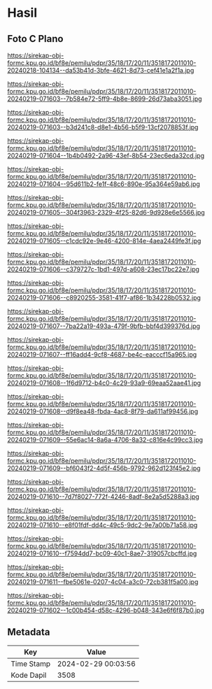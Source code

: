 # Hasil

## Foto C Plano

https://sirekap-obj-formc.kpu.go.id/bf8e/pemilu/pdpr/35/18/17/20/11/3518172011010-20240218-104134--da53b41d-3bfe-4621-8d73-cef41e1a2f1a.jpg

https://sirekap-obj-formc.kpu.go.id/bf8e/pemilu/pdpr/35/18/17/20/11/3518172011010-20240219-071603--7b584e72-5ff9-4b8e-8699-26d73aba3051.jpg

https://sirekap-obj-formc.kpu.go.id/bf8e/pemilu/pdpr/35/18/17/20/11/3518172011010-20240219-071603--b3d241c8-d8e1-4b56-b5f9-13cf2078853f.jpg

https://sirekap-obj-formc.kpu.go.id/bf8e/pemilu/pdpr/35/18/17/20/11/3518172011010-20240219-071604--1b4b0492-2a96-43ef-8b54-23ec6eda32cd.jpg

https://sirekap-obj-formc.kpu.go.id/bf8e/pemilu/pdpr/35/18/17/20/11/3518172011010-20240219-071604--95d611b2-fe1f-48c6-890e-95a364e59ab6.jpg

https://sirekap-obj-formc.kpu.go.id/bf8e/pemilu/pdpr/35/18/17/20/11/3518172011010-20240219-071605--304f3963-2329-4f25-82d6-9d928e6e5566.jpg

https://sirekap-obj-formc.kpu.go.id/bf8e/pemilu/pdpr/35/18/17/20/11/3518172011010-20240219-071605--c1cdc92e-9e46-4200-814e-4aea2449fe3f.jpg

https://sirekap-obj-formc.kpu.go.id/bf8e/pemilu/pdpr/35/18/17/20/11/3518172011010-20240219-071606--c379727c-1bd1-497d-a608-23ec17bc22e7.jpg

https://sirekap-obj-formc.kpu.go.id/bf8e/pemilu/pdpr/35/18/17/20/11/3518172011010-20240219-071606--c8920255-3581-41f7-af86-1b34228b0532.jpg

https://sirekap-obj-formc.kpu.go.id/bf8e/pemilu/pdpr/35/18/17/20/11/3518172011010-20240219-071607--7ba22a19-493a-479f-9bfb-bbf4d399376d.jpg

https://sirekap-obj-formc.kpu.go.id/bf8e/pemilu/pdpr/35/18/17/20/11/3518172011010-20240219-071607--ff16add4-9cf8-4687-be4c-eacccf15a965.jpg

https://sirekap-obj-formc.kpu.go.id/bf8e/pemilu/pdpr/35/18/17/20/11/3518172011010-20240219-071608--1f6d9712-b4c0-4c29-93a9-69eaa52aae41.jpg

https://sirekap-obj-formc.kpu.go.id/bf8e/pemilu/pdpr/35/18/17/20/11/3518172011010-20240219-071608--d9f8ea48-fbda-4ac8-8f79-da611af99456.jpg

https://sirekap-obj-formc.kpu.go.id/bf8e/pemilu/pdpr/35/18/17/20/11/3518172011010-20240219-071609--55e6ac14-8a6a-4706-8a32-c816e4c99cc3.jpg

https://sirekap-obj-formc.kpu.go.id/bf8e/pemilu/pdpr/35/18/17/20/11/3518172011010-20240219-071609--bf6043f2-4d5f-456b-9792-962d123f45e2.jpg

https://sirekap-obj-formc.kpu.go.id/bf8e/pemilu/pdpr/35/18/17/20/11/3518172011010-20240219-071610--7d7f8027-772f-4246-8adf-8e2a5d5288a3.jpg

https://sirekap-obj-formc.kpu.go.id/bf8e/pemilu/pdpr/35/18/17/20/11/3518172011010-20240219-071610--e8f01fdf-dd4c-49c5-9dc2-9e7a00b71a58.jpg

https://sirekap-obj-formc.kpu.go.id/bf8e/pemilu/pdpr/35/18/17/20/11/3518172011010-20240219-071610--f7594dd7-bc09-40c1-8ae7-319057cbcffd.jpg

https://sirekap-obj-formc.kpu.go.id/bf8e/pemilu/pdpr/35/18/17/20/11/3518172011010-20240219-071611--fbe5061e-0207-4c04-a3c0-72cb381f5a00.jpg

https://sirekap-obj-formc.kpu.go.id/bf8e/pemilu/pdpr/35/18/17/20/11/3518172011010-20240219-071602--1c00b454-d58c-4296-b048-343e6f6f87b0.jpg


## Metadata

| Key        | Value               |
| ---------- | ------------------- |
| Time Stamp | 2024-02-29 00:03:56 |
| Kode Dapil | 3508                |



